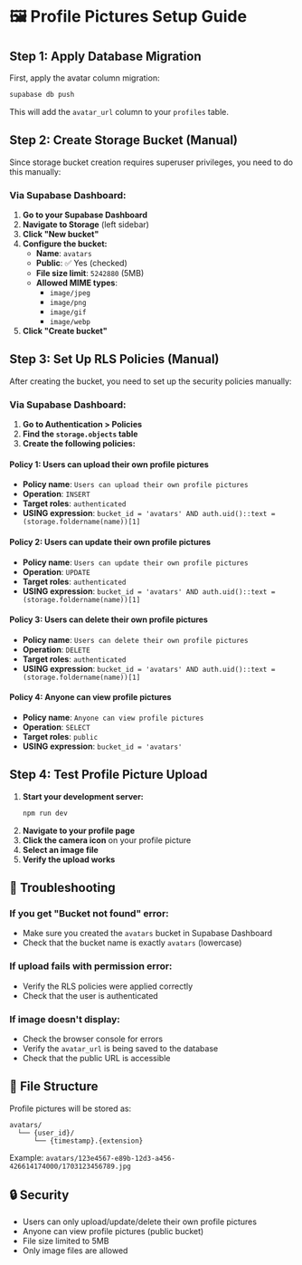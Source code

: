 # 🖼️ Profile Pictures Setup Guide

## Step 1: Apply Database Migration
First, apply the avatar column migration:

```bash
supabase db push
```

This will add the `avatar_url` column to your `profiles` table.

## Step 2: Create Storage Bucket (Manual)
Since storage bucket creation requires superuser privileges, you need to do this manually:

### Via Supabase Dashboard:
1. **Go to your Supabase Dashboard**
2. **Navigate to Storage** (left sidebar)
3. **Click "New bucket"**
4. **Configure the bucket:**
   - **Name**: `avatars`
   - **Public**: ✅ Yes (checked)
   - **File size limit**: `5242880` (5MB)
   - **Allowed MIME types**: 
     - `image/jpeg`
     - `image/png` 
     - `image/gif`
     - `image/webp`
5. **Click "Create bucket"**

## Step 3: Set Up RLS Policies (Manual)
After creating the bucket, you need to set up the security policies manually:

### Via Supabase Dashboard:
1. **Go to Authentication > Policies**
2. **Find the `storage.objects` table**
3. **Create the following policies:**

#### Policy 1: Users can upload their own profile pictures
- **Policy name**: `Users can upload their own profile pictures`
- **Operation**: `INSERT`
- **Target roles**: `authenticated`
- **USING expression**: `bucket_id = 'avatars' AND auth.uid()::text = (storage.foldername(name))[1]`

#### Policy 2: Users can update their own profile pictures
- **Policy name**: `Users can update their own profile pictures`
- **Operation**: `UPDATE`
- **Target roles**: `authenticated`
- **USING expression**: `bucket_id = 'avatars' AND auth.uid()::text = (storage.foldername(name))[1]`

#### Policy 3: Users can delete their own profile pictures
- **Policy name**: `Users can delete their own profile pictures`
- **Operation**: `DELETE`
- **Target roles**: `authenticated`
- **USING expression**: `bucket_id = 'avatars' AND auth.uid()::text = (storage.foldername(name))[1]`

#### Policy 4: Anyone can view profile pictures
- **Policy name**: `Anyone can view profile pictures`
- **Operation**: `SELECT`
- **Target roles**: `public`
- **USING expression**: `bucket_id = 'avatars'`

## Step 4: Test Profile Picture Upload
1. **Start your development server:**
   ```bash
   npm run dev
   ```
2. **Navigate to your profile page**
3. **Click the camera icon** on your profile picture
4. **Select an image file**
5. **Verify the upload works**

## 🔧 Troubleshooting

### If you get "Bucket not found" error:
- Make sure you created the `avatars` bucket in Supabase Dashboard
- Check that the bucket name is exactly `avatars` (lowercase)

### If upload fails with permission error:
- Verify the RLS policies were applied correctly
- Check that the user is authenticated

### If image doesn't display:
- Check the browser console for errors
- Verify the `avatar_url` is being saved to the database
- Check that the public URL is accessible

## 📁 File Structure
Profile pictures will be stored as:
```
avatars/
  └── {user_id}/
      └── {timestamp}.{extension}
```

Example: `avatars/123e4567-e89b-12d3-a456-426614174000/1703123456789.jpg`

## 🔒 Security
- Users can only upload/update/delete their own profile pictures
- Anyone can view profile pictures (public bucket)
- File size limited to 5MB
- Only image files are allowed
